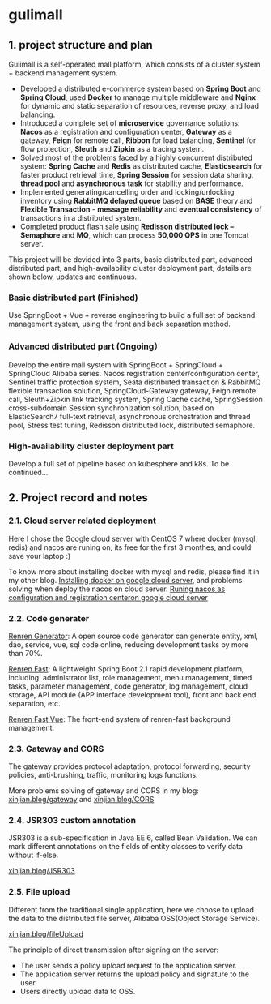 # gulimall

## 1. project structure and plan 

Gulimall is a self-operated mall platform, which consists of a cluster system + backend management system.

* Developed a distributed e-commerce system based on **Spring Boot** and **Spring Cloud**, used **Docker** to manage multiple middleware and **Nginx** for dynamic and static separation of resources, reverse proxy, and load balancing.
* Introduced a complete set of **microservice** governance solutions: **Nacos** as a registration and configuration center, **Gateway** as a gateway, **Feign** for remote call, **Ribbon** for load balancing, **Sentinel** for flow protection, **Sleuth** and **Zipkin** as a tracing system.
* Solved most of the problems faced by a highly concurrent distributed system: **Spring Cache** and **Redis** as distributed cache, **Elasticsearch** for faster product retrieval time, **Spring Session** for session data sharing, **thread pool** and **asynchronous task** for stability and performance.
* Implemented generating/cancelling order and locking/unlocking inventory using **RabbitMQ delayed queue** based on **BASE** theory and **Flexible Transaction** - **message reliability** and **eventual consistency** of transactions in a distributed system.
* Completed product flash sale using **Redisson distributed lock – Semaphore** and **MQ**, which can process **50,000 QPS** in one Tomcat server.


This project will be devided into 3 parts, basic distributed part, advanced distributed part, and high-availability cluster deployment part, details are shown below, updates are continuous.

### Basic distributed part (Finished)

Use SpringBoot + Vue + reverse engineering to build a full set of backend management system, using the front and back separation method.

### Advanced distributed part (Ongoing）

Develop the entire mall system with SpringBoot + SpringCloud + SpringCloud Alibaba series. Nacos registration center/configuration center, Sentinel traffic protection system, Seata distributed transaction & RabbitMQ flexible transaction solution,
SpringCloud-Gateway gateway, Feign remote call, Sleuth+Zipkin link tracking system, Spring Cache cache, SpringSession cross-subdomain Session synchronization solution, based on ElasticSearch7 full-text retrieval, asynchronous orchestration and thread pool,
Stress test tuning, Redisson distributed lock, distributed semaphore.

### High-availability cluster deployment part

Develop a full set of pipeline based on kubesphere and k8s. To be continued...


## 2. Project record and notes

### 2.1. Cloud server related deployment

Here I chose the Google cloud server with CentOS 7 where docker (mysql, redis) and nacos are runing on, its free for the first 3 monthes, and could save your laptop :)

To know more about installing docker with mysql and redis, please find it in my other blog. [Installing docker on google cloud server](https://github.com/Xinjiann/java/blob/main/Deploy%20docker%20with%20mysql%20and%20redis%20on%20google%20cloud%20server.md), and problems solving when deploy the nacos on cloud server. [Runing nacos as configuration and registration centeron google cloud server](https://github.com/Xinjiann/java/blob/main/Runing%20nacos%20as%20configuration%20and%20registration%20center%20on%20google%20cloud%20server.md)

### 2.2. Code generater

[Renren Generator](https://gitee.com/renrenio/renren-generator): A open source code generator can generate entity, xml, dao, service, vue, sql code online, reducing development tasks by more than 70%.

[Renren Fast](https://gitee.com/renrenio/renren-fast): A lightweight Spring Boot 2.1 rapid development platform, including: administrator list, role management, menu management, timed tasks, parameter management, code generator, log management, cloud storage, API module (APP interface development tool), front and back end separation, etc.

[Renren Fast Vue](https://gitee.com/renrenio/renren-fast-vue): The front-end system of renren-fast background management.



### 2.3. Gateway and CORS

The gateway provides protocol adaptation, protocol forwarding, security policies, anti-brushing, traffic, monitoring logs functions.

More problems solving of gateway and CORS in my blog: [xinjian.blog/gateway](http://xinjian.blog/2020/11/28/Spring-Cloud-Gateway-Service-Startup-Error/) and  [xinjian.blog/CORS](http://xinjian.blog/2020/12/30/Cross-Origin-Resource-Sharing-CORS-problem-solving-and-ideas/)

### 2.4. JSR303 custom annotation

JSR303 is a sub-specification in Java EE 6, called Bean Validation. We can mark different annotations on the fields of entity classes to verify data without if-else.

[xinjian.blog/JSR303]()

### 2.5. File upload

Different from the traditional single application, here we choose to upload the data to the distributed file server, Alibaba OSS(Object Storage Service).

[xinjian.blog/fileUpload]()

The principle of direct transmission after signing on the server:

- The user sends a policy upload request to the application server.
- The application server returns the upload policy and signature to the user.
- Users directly upload data to OSS.



